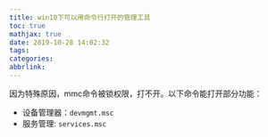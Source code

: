 ```yaml
---
title: win10下可以用命令行打开的管理工具
toc: true
mathjax: true
date: 2019-10-28 14:02:32
tags:
categories:
abbrlink:
---
```


因为特殊原因，mmc命令被锁权限，打不开。以下命令能打开部分功能：

- 设备管理器：`devmgmt.msc`
- 服务管理: `services.msc`



